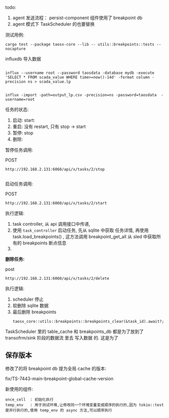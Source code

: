 todo:

1. agent 发送流程： persist-component 组件使用了 breakpoint db
2. agent 模式下 TaskScheduler 的也要替换



测试用例:

```
cargo test --package taosx-core --lib -- utils::breakpoints::tests --nocapture
```



influxdb 导入数据

```

influx --username root --password taosdata -database mydb -execute 'SELECT * FROM scada_value WHERE time>=now()-14d' -format column -precision ns > scada_value.lp


influx -import -path=output_lp.csv -precision=ns -password=taosdata  -username=root
```




任务的状态:

1. 启动: start:
2. 重启: 没有 restart, 只有 stop -> start
3. 暂停: stop
4. 删除:


暂停任务调用: 

POST

```
http://192.168.2.131:6060/api/x/tasks/2/stop


```

启动任务调用:

POST

```
http://192.168.2.131:6060/api/x/tasks/2/start
```

执行逻辑:

1. task controller,  从 api 调用接口中传递,
2. 使用 `task_controller` 启动任务, 先从 sqlite 中获取 任务详情, 再使用 task.load_breakpoints() , 这方法调用 breakpoint_get_all 从 sled 中获取所有的 breakpoints 断点信息
3. 


**删除任务:**

post

```
http://192.168.2.131:6060/api/x/tasks/2/delete

```

执行逻辑:

1. scheduler 停止
2. 软删除 sqlite 数据
3. 最后删除 breakpoints
   ```
   taosx_core::utils::breakpoints::breakpoints_clear(&task_id).await?;
   ```


TaskScheduler 里的 table_cache 和 breakpoints_db 都是为了放到了 transofrm/sink 阶段的数据流 里去 写入数据 的. 这是为了


## 保存版本

修改了的将 breakpoint db 提为全局 cache 的版本:

fix/TS-7443-main-breakpoint-global-cache-version


新使用的组件:

```
once_cell  : 初始化执行
temp_env   : 用于测试环境,让修改同一个环境变量变成顺序的执行的,因为 tokio::test 是并行执行的,使用 temp_env 的 async 方法,可以顺序执行


```

